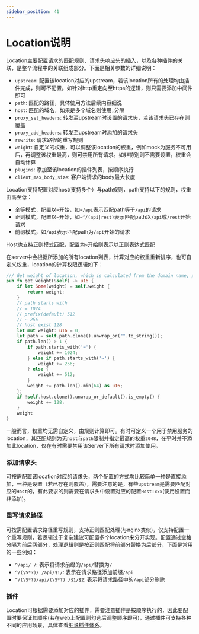 ```yaml
---
sidebar_position: 41
---
```


# Location说明


Location主要配置请求的匹配规则、请求头响应头的插入，以及各种插件的关联，是整个流程中的关联组成部分。下面是相关参数的详细说明：

- `upstream`: 配置该location对应的upstream，若该location所有的处理均由插件完成，则可不配置。如针对http重定向至https的逻辑，则只需要添加中间件即可
- `path`: 匹配的路径，具体使用方法后续内容细说
- `host`: 匹配的域名，如果是多个域名则使用`,`分隔
- `proxy_set_headers`: 转发至upstream时设置的请求头，若该请求头已存在则覆盖
- `proxy_add_headers`: 转发至upstream时添加的请求头
- `rewrite`: 请求路径的重写规则
- `weight`: 自定义的权重，可以调整该location的权重，例如mock为服务不可用后，再调整该权重最高，则可禁用所有请求。如非特别则不需要设置，权重会自动计算
- `plugins`: 添加至该location的插件列表，按顺序执行
- `client_max_body_size`: 客户端请求的body最大长度

Location支持配置对应host(支持多个）与path规则，path支持以下的规则，权重由高至低：

- 全等模式，配置以`=`开始，如`=/api`表示匹配path等于`/api`的请求
- 正则模式，配置以`~`开始，如`~^/(api|rest)`表示匹配path以`/api`或`/rest`开始请求
- 前缀模式，如`/api`表示匹配path为`/api`开始的请求

Host也支持正则模式匹配，配置为`~`开始则表示以正则表达式匹配

在server中会根据所添加的所有location列表，计算对应的权重重新排序，也可自定义权重，location的计算权限逻辑如下：

```rust
/// Get weight of location, which is calculated from the domain name, path and path length
pub fn get_weight(&self) -> u16 {
    if let Some(weight) = self.weight {
        return weight;
    }
    // path starts with
    // = 1024
    // prefix(default) 512
    // ~ 256
    // host exist 128
    let mut weight: u16 = 0;
    let path = self.path.clone().unwrap_or("".to_string());
    if path.len() > 1 {
        if path.starts_with('=') {
            weight += 1024;
        } else if path.starts_with('~') {
            weight += 256;
        } else {
            weight += 512;
        }
        weight += path.len().min(64) as u16;
    };
    if !self.host.clone().unwrap_or_default().is_empty() {
        weight += 128;
    }
    weight
}
```

一般而言，权重均无需自定义，由规则计算即可。有时可定义一个用于禁用服务的location，其匹配规则为无`host`与`path`限制并指定最高的权重`2048`，在平时并不添加此location，仅在有时需要禁用该Server下所有请求时添加使用。

### 添加请求头

可按需配置该location对应的请求头，两个配置的方式均比较简单一种是直接添加，一种是设置（若已存在则覆盖），需要注意的是，有些`upstream`是需要匹配对应的`Host`的，有此要求的则需要在请求头中设置对应的配置`Host:xxx`(使用设置而非添加)。

### 重写请求路径

可按需配置请求路径重写规则，支持正则匹配处理(与nginx类似)，仅支持配置一个重写规则，若逻辑过于复杂建议可配置多个location来分开实现。配置通过空格分隔为前后两部分，处理逻辑则是按正则匹配将前部分替换为后部分，下面是常用的一些例如：

- `^/api/ /`: 表示将请求前缀的`/api/`替换为`/`
- `^/(\S*?)/ /api/$1/`: 表示在请求路径添加前缀`/api`
- `^/(\S*?)/api/(\S*?) /$1/$2`: 表示将请求路径中的`/api`部分删除

### 插件

Location可根据需要添加对应的插件，需要注意插件是按顺序执行的，因此要配置时要保证其顺序(若在web上配置则勾选后调整顺序即可)，通过插件可支持各种不同的应用场景，具体查看[细说插件体系](./plugin)。
